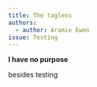 ```yaml
---
title: The tagless
authors:
  - author: Aramie Ewen
issue: Testing
---
```

**I have no purpose**

besides testing